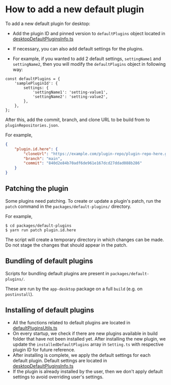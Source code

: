 # How to add a new default plugin
 
To add a new default plugin for desktop:
- Add the plugin ID and pinned version to `defaultPlugins` object located in [desktopDefaultPluginsInfo.ts](https://github.com/laurent22/joplin/blob/eb7083d7888433ff6ef76ccfb7fb87ba951d513f/packages/lib/services/plugins/defaultPlugins/desktopDefaultPluginsInfo.ts#L5)
- If necessary, you can also add default settings for the plugins. 

- For example, if you wanted to add 2 default settings, `settingName1` and `settingName2`, then you will modify the `defaultPlugins` object in following way:

```
const defaultPlugins = {
    'samplePluginId': {
        settings: {
            'settingName1': 'setting-value1',
            'settingName2': 'setting-value2',
        },
    },
};
```

After this, add the commit, branch, and clone URL to be build from to `pluginRepositories.json`.

For example,
```json
{
	"plugin.id.here": {
		"cloneUrl": "https://example.com/plugin-repo/plugin-repo-here.git",
		"branch": "main",
		"commit": "840d2e84b70adf6de961e167dcd27ddad088b286"
	}
}
```

## Patching the plugin

Some plugins need patching. To create or update a plugin's patch, run the `patch` command in the `packages/default-plugins/` directory.

For example,
```shell
$ cd packages/default-plugins
$ yarn run patch plugin.id.here
```

The script will create a temporary directory in which changes can be made. Do not stage the changes that should appear in the patch.

## Bundling of default plugins

Scripts for bundling default plugins are present in `packages/default-plugins/`.

These are run by the `app-desktop` package on a full `build` (e.g. on `postinstall`).


## Installing of default plugins

- All the functions related to default plugins are located in [defaultPluginsUtils.ts](https://github.com/laurent22/joplin/blob/eb7083d7888433ff6ef76ccfb7fb87ba951d513f/packages/lib/services/plugins/defaultPlugins/defaultPluginsUtils.ts)
- On every startup, we check if there are new plugins available in build folder that have not been installed yet. After installing the new plugin, we update the `installedDefaultPlugins` array in `Setting.ts` with respective plugin ID for future reference.
- After installing is complete, we apply the default settings for each default plugin. Default settings are located in [desktopDefaultPluginsInfo.ts](https://github.com/laurent22/joplin/blob/eb7083d7888433ff6ef76ccfb7fb87ba951d513f/packages/lib/services/plugins/defaultPlugins/desktopDefaultPluginsInfo.ts)
- If the plugin is already installed by the user, then we don't apply default settings to avoid overriding user's settings.